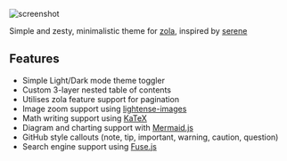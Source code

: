 ![screenshot](https://github.com/user-attachments/assets/a3adc4c8-8136-42e1-8d00-b17544dc1607)

Simple and zesty, minimalistic theme for [zola](https://www.getzola.org/), inspired by [serene](https://github.com/isunjn/serene)

## Features

* Simple Light/Dark mode theme toggler
* Custom 3-layer nested table of contents
* Utilises zola feature support for pagination
* Image zoom support using [lightense-images](https://sparanoid.com/work/lightense-images/)
* Math writing support using [KaTeX](https://katex.org/)
* Diagram and charting support with [Mermaid.js](https://mermaid.js.org/)
* GitHub style callouts (note, tip, important, warning, caution, question)
* Search engine support using [Fuse.js](https://www.fusejs.io/)
